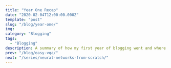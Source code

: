 ```yaml
---
title: "Year One Recap"
date: "2020-02-04T12:00:00.000Z"
template: "post"
slug: "/blog/year-one/"
img:
category: "Blogging"
tags:
  - "Blogging"
description: A summary of how my first year of blogging went and where I'm headed in Year Two.
prev: "/blog/easy-vqa/"
next: "/series/neural-networks-from-scratch/"
---
```

